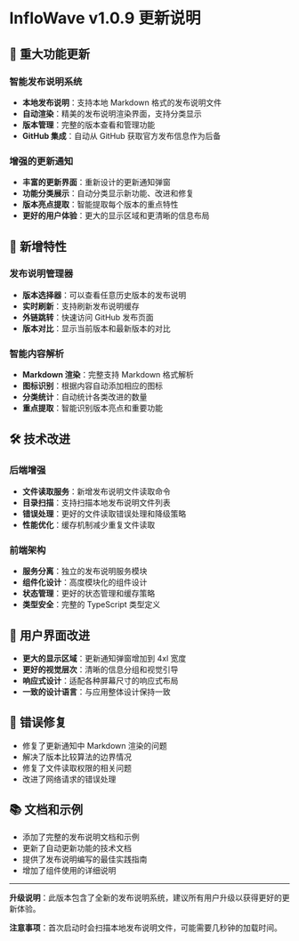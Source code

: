 # InfloWave v1.0.9 更新说明

## 🎉 重大功能更新

### 智能发布说明系统
- **本地发布说明**：支持本地 Markdown 格式的发布说明文件
- **自动渲染**：精美的发布说明渲染界面，支持分类显示
- **版本管理**：完整的版本查看和管理功能
- **GitHub 集成**：自动从 GitHub 获取官方发布信息作为后备

### 增强的更新通知
- **丰富的更新界面**：重新设计的更新通知弹窗
- **功能分类展示**：自动分类显示新功能、改进和修复
- **版本亮点提取**：智能提取每个版本的重点特性
- **更好的用户体验**：更大的显示区域和更清晰的信息布局

## 🚀 新增特性

### 发布说明管理器
- **版本选择器**：可以查看任意历史版本的发布说明
- **实时刷新**：支持刷新发布说明缓存
- **外链跳转**：快速访问 GitHub 发布页面
- **版本对比**：显示当前版本和最新版本的对比

### 智能内容解析
- **Markdown 渲染**：完整支持 Markdown 格式解析
- **图标识别**：根据内容自动添加相应的图标
- **分类统计**：自动统计各类改进的数量
- **重点提取**：智能识别版本亮点和重要功能

## 🛠️ 技术改进

### 后端增强
- **文件读取服务**：新增发布说明文件读取命令
- **目录扫描**：支持扫描本地发布说明文件列表
- **错误处理**：更好的文件读取错误处理和降级策略
- **性能优化**：缓存机制减少重复文件读取

### 前端架构
- **服务分离**：独立的发布说明服务模块
- **组件化设计**：高度模块化的组件设计
- **状态管理**：更好的状态管理和缓存策略
- **类型安全**：完整的 TypeScript 类型定义

## 🎨 用户界面改进

- **更大的显示区域**：更新通知弹窗增加到 4xl 宽度
- **更好的视觉层次**：清晰的信息分组和视觉引导
- **响应式设计**：适配各种屏幕尺寸的响应式布局
- **一致的设计语言**：与应用整体设计保持一致

## 🐛 错误修复

- 修复了更新通知中 Markdown 渲染的问题
- 解决了版本比较算法的边界情况
- 修复了文件读取权限的相关问题
- 改进了网络请求的错误处理

## 📚 文档和示例

- 添加了完整的发布说明文档和示例
- 更新了自动更新功能的技术文档
- 提供了发布说明编写的最佳实践指南
- 增加了组件使用的详细说明

---

**升级说明**：此版本包含了全新的发布说明系统，建议所有用户升级以获得更好的更新体验。

**注意事项**：首次启动时会扫描本地发布说明文件，可能需要几秒钟的加载时间。